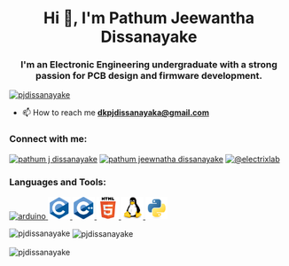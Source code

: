 <h1 align="center">Hi 👋, I'm Pathum Jeewantha Dissanayake</h1>
<h3 align="center">I'm an Electronic Engineering undergraduate with a strong passion for PCB design and firmware development.</h3>

<p align="left"> <a href="https://github.com/ryo-ma/github-profile-trophy"><img src="https://github-profile-trophy.vercel.app/?username=pjdissanayake" alt="pjdissanayake" /></a> </p>

- 📫 How to reach me **dkpjdissanayaka@gmail.com**

<h3 align="left">Connect with me:</h3>
<p align="left">
<a href="https://www.linkedin.com/in/pathum-j-dissanayake/" target="blank"><img align="center" src="https://raw.githubusercontent.com/rahuldkjain/github-profile-readme-generator/master/src/images/icons/Social/linked-in-alt.svg" alt="pathum j dissanayake" height="30" width="40" /></a>
<a href="https://fb.com/pathum jeewnatha dissanayake" target="blank"><img align="center" src="https://raw.githubusercontent.com/rahuldkjain/github-profile-readme-generator/master/src/images/icons/Social/facebook.svg" alt="pathum jeewnatha dissanayake" height="30" width="40" /></a>
<a href="https://www.youtube.com/@electrixlab" target="blank"><img align="center" src="https://raw.githubusercontent.com/rahuldkjain/github-profile-readme-generator/master/src/images/icons/Social/youtube.svg" alt="@electrixlab" height="30" width="40" /></a>
</p>

<h3 align="left">Languages and Tools:</h3>
<p align="left"> <a href="https://www.arduino.cc/" target="_blank" rel="noreferrer"> <img src="https://cdn.worldvectorlogo.com/logos/arduino-1.svg" alt="arduino" width="40" height="40"/> </a> <a href="https://www.cprogramming.com/" target="_blank" rel="noreferrer"> <img src="https://raw.githubusercontent.com/devicons/devicon/master/icons/c/c-original.svg" alt="c" width="40" height="40"/> </a> <a href="https://www.w3schools.com/cpp/" target="_blank" rel="noreferrer"> <img src="https://raw.githubusercontent.com/devicons/devicon/master/icons/cplusplus/cplusplus-original.svg" alt="cplusplus" width="40" height="40"/> </a> <a href="https://www.w3.org/html/" target="_blank" rel="noreferrer"> <img src="https://raw.githubusercontent.com/devicons/devicon/master/icons/html5/html5-original-wordmark.svg" alt="html5" width="40" height="40"/> </a> <a href="https://www.linux.org/" target="_blank" rel="noreferrer"> <img src="https://raw.githubusercontent.com/devicons/devicon/master/icons/linux/linux-original.svg" alt="linux" width="40" height="40"/> </a> <a href="https://www.python.org" target="_blank" rel="noreferrer"> <img src="https://raw.githubusercontent.com/devicons/devicon/master/icons/python/python-original.svg" alt="python" width="40" height="40"/> </a> </p>

<p><img align="left" src="https://github-readme-stats.vercel.app/api/top-langs?username=pjdissanayake&show_icons=true&locale=en&layout=compact" alt="pjdissanayake" /></p>

<p>&nbsp;<img align="center" src="https://github-readme-stats.vercel.app/api?username=pjdissanayake&show_icons=true&locale=en" alt="pjdissanayake" /></p>

<p><img align="center" src="https://github-readme-streak-stats.herokuapp.com/?user=pjdissanayake&" alt="pjdissanayake" /></p>

